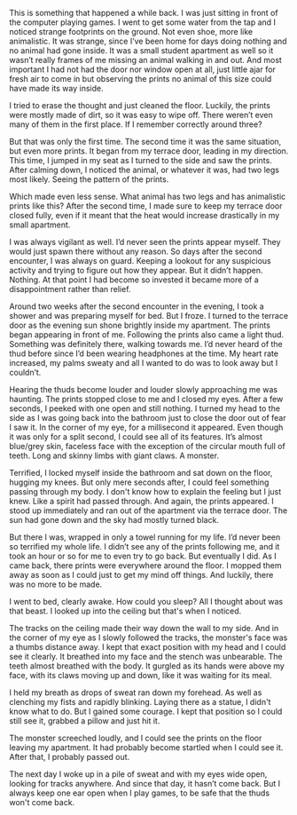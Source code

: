 This is something that happened a while back. I was just sitting in front of the computer playing games. I went to get some water from the tap and I noticed strange footprints on the ground. Not even shoe, more like animalistic. It was strange, since I’ve been home for days doing nothing and no animal had gone inside. It was a small student apartment as well so it wasn’t really frames of me missing an animal walking in and out. And most important I had not had the door nor window open at all, just little ajar for fresh air to come in but observing the prints no animal of this size could have made its way inside.

I tried to erase the thought and just cleaned the floor. Luckily, the prints were mostly made of dirt, so it was easy to wipe off. There weren’t even many of them in the first place. If I remember correctly around three?

But that was only the first time. The second time it was the same situation, but even more prints. It began from my terrace door, leading in my direction. This time, I jumped in my seat as I turned to the side and saw the prints. After calming down, I noticed the animal, or whatever it was, had two legs most likely. Seeing the pattern of the prints.

Which made even less sense. What animal has two legs and has animalistic prints like this? After the second time, I made sure to keep my terrace door closed fully, even if it meant that the heat would increase drastically in my small apartment.

I was always vigilant as well. I’d never seen the prints appear myself. They would just spawn there without any reason. So days after the second encounter, I was always on guard. Keeping a lookout for any suspicious activity and trying to figure out how they appear. But it didn’t happen. Nothing. At that point I had become so invested it became more of a disappointment rather than relief.

Around two weeks after the second encounter in the evening, I took a shower and was preparing myself for bed. But I froze. I turned to the terrace door as the evening sun shone brightly inside my apartment. The prints began appearing in front of me. Following the prints also came a light thud. Something was definitely there, walking towards me. I’d never heard of the thud before since I’d been wearing headphones at the time. My heart rate increased, my palms sweaty and all I wanted to do was to look away but I couldn’t.

Hearing the thuds become louder and louder slowly approaching me was haunting. The prints stopped close to me and I closed my eyes. After a few seconds, I peeked with one open and still nothing. I turned my head to the side as I was going back into the bathroom just to close the door out of fear I saw it. In the corner of my eye, for a millisecond it appeared. Even though it was only for a split second, I could see all of its features. It’s almost blue/grey skin, faceless face with the exception of the circular mouth full of teeth. Long and skinny limbs with giant claws. A monster.

Terrified, I locked myself inside the bathroom and sat down on the floor, hugging my knees. But only mere seconds after, I could feel something passing through my body. I don't know how to explain the feeling but I just knew. Like a spirit had passed through. And again, the prints appeared. I stood up immediately and ran out of the apartment via the terrace door. The sun had gone down and the sky had mostly turned black.

But there I was, wrapped in only a towel running for my life. I’d never been so terrified my whole life. I didn’t see any of the prints following me, and it took an hour or so for me to even try to go back. But eventually I did. As I came back, there prints were everywhere around the floor. I mopped them away as soon as I could just to get my mind off things. And luckily, there was no more to be made.

I went to bed, clearly awake. How could you sleep? All I thought about was that beast. I looked up into the ceiling but that's when I noticed.

The tracks on the ceiling made their way down the wall to my side. And in the corner of my eye as I slowly followed the tracks, the monster's face was a thumbs distance away. I kept that exact position with my head and I could see it clearly. It breathed into my face and the stench was unbearable. The teeth almost breathed with the body. It gurgled as its hands were above my face, with its claws moving up and down, like it was waiting for its meal.

I held my breath as drops of sweat ran down my forehead. As well as clenching my fists and rapidly blinking. Laying there as a statue, I didn't know what to do. But I gained some courage. I kept that position so I could still see it, grabbed a pillow and just hit it.

The monster screeched loudly, and I could see the prints on the floor leaving my apartment. It had probably become startled when I could see it. After that, I probably passed out.

The next day I woke up in a pile of sweat and with my eyes wide open, looking for tracks anywhere. And since that day, it hasn’t come back. But I always keep one ear open when I play games, to be safe that the thuds won't come back.